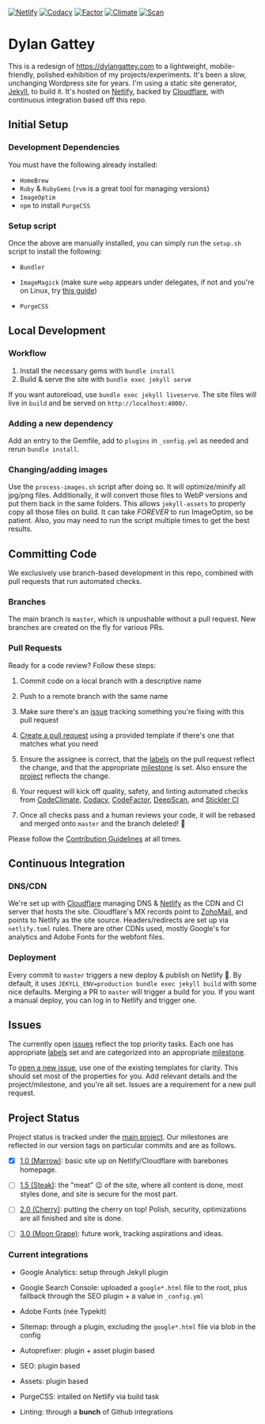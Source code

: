 [![Netlify][nlfy-img]][nlfy] [![Codacy][cdy-img]][cdy] [![Factor][fcr-img]][fcr]
[![Climate][cc-img]][cc] [![Scan][deep-img]][deep]

# Dylan Gattey

This is a redesign of <https://dylangattey.com> to a lightweight,
mobile-friendly, polished exhibition of my projects/experiments. It's been
a slow, unchanging Wordpress site for years. I'm using a static site
generator, [Jekyll](https://jekyllrb.com/), to build it. It's hosted on
[Netlify](https://netlify.com), backed by [Cloudflare](https://cloudflare.com),
with continuous integration based off this repo.

## Initial Setup

### Development Dependencies

You must have the following already installed:

- `HomeBrew`
- `Ruby` & `RubyGems` (`rvm` is a great tool for managing versions)
- `ImageOptim`
- `npm` to install `PurgeCSS`

### Setup script

Once the above are manually installed, you can simply run the `setup.sh` script
to install the following:

- `Bundler`

- `ImageMagick` (make sure `webp` appears under delegates, if not and you're
  on Linux, try [this guide](https://github.com/rosell-dk/webp-convert/wiki/Installing-Imagick-extension))

- `PurgeCSS`

## Local Development

### Workflow

1. Install the necessary gems with `bundle install`
1. Build & serve the site with `bundle exec jekyll serve`

If you want autoreload, use `bundle exec jekyll liveserve`. The site files will
live in `build` and be served on `http://localhost:4000/`.

### Adding a new dependency

Add an entry to the Gemfile, add to `plugins` in `_config.yml` as needed and
rerun `bundle install`.

### Changing/adding images

Use the `process-images.sh` script after doing so. It will optimize/minify all
jpg/png files. Additionally, it will convert those files to WebP versions and
put them back in the same folders. This allows `jekyll-assets` to properly copy
all those files on build. It can take _FOREVER_ to run ImageOptim, so be
patient. Also, you may need to run the script multiple times to get the best
results.

## Committing Code

We exclusively use branch-based development in this repo, combined with pull
requests that run automated checks.

### Branches

The main branch is `master`, which is unpushable without a pull request. New
branches are created on the fly for various PRs.

### Pull Requests

Ready for a code review? Follow these steps:

1. Commit code on a local branch with a descriptive name

1. Push to a remote branch with the same name

1. Make sure there's an [issue](https://github.com/dgattey/dg/issues) tracking
   something you're fixing with this pull request

1. [Create a pull request](https://github.com/dgattey/dg/pulls) using a provided
   template if there's one that matches what you need

1. Ensure the assignee is correct, that the
   [labels](https://github.com/dgattey/dg/labels) on the pull request reflect
   the change, and that the appropriate
   [milestone](https://github.com/dgattey/dg/milestones) is set. Also ensure
   the [project](https://github.com/dgattey/dg/projects/) reflects the change.

1. Your request will kick off quality, safety, and linting automated checks from
   [CodeClimate](https://codeclimate.com/), [Codacy](https://codacy.com),
   [CodeFactor](https://www.codefactor.io), [DeepScan](https://deepscan.io),
   and [Stickler CI](https://stickler-ci.com/)

1. Once all checks pass and a human reviews your code, it will be rebased and
   merged onto `master` and the branch deleted! :tada:

Please follow the [Contribution Guidelines](CONTRIBUTING.md)
at all times.

## Continuous Integration

### DNS/CDN

We're set up with [Cloudflare](https://cloudflare.com) managing DNS &
[Netlify](https://netlify.com) as the CDN and CI server that hosts the site.
Cloudflare's MX records point to [ZohoMail](https://zoho.com/mail), and points
to Netlify as the site source. Headers/redirects are set up via `netlify.toml`
rules. There are other CDNs used, mostly Google's for analytics and Adobe Fonts
for the webfont files.

### Deployment

Every commit to `master` triggers a new deploy & publish on Netlify
:tada:. By default, it uses `JEKYLL_ENV=production bundle exec jekyll build`
with some nice defaults. Merging a PR to `master` will trigger a build for you.
If you want a manual deploy, you can log in to Netlify and trigger one.

## Issues

The currently open [issues](https://github.com/dgattey/dg/issues) reflect the
top priority tasks. Each one has appropriate
[labels](https://github.com/dgattey/dg/labels) set and are categorized into an
appropriate [milestone](https://github.com/dgattey/dg/milestones).

To [open a new issue](https://github.com/dgattey/dg/issues/new/choose), use
one of the existing templates for clarity. This should set most of the
properties for you. Add relevant details and the project/milestone, and you're
all set. Issues are a requirement for a new pull request.

## Project Status

Project status is tracked under the
[main project](https://github.com/dgattey/dg/projects/2). Our milestones are
reflected in our version tags on particular commits and are as follows.

- [x] [1.0 (Marrow)](https://github.com/dgattey/dg/milestone/2): basic site up
  on Netlify/Cloudflare with barebones homepage.

- [ ] [1.5 (Steak)](https://github.com/dgattey/dg/milestone/1): the "meat" 😉 of
  the site, where all content is done, most styles done, and site is secure for
  the most part.

- [ ] [2.0 (Cherry)](https://github.com/dgattey/dg/milestone/3): putting the
  cherry on top! Polish, security, optimizations are all finished and site is
  done.

- [ ] [3.0 (Moon Grape)](https://github.com/dgattey/dg/milestone/4): future
  work, tracking aspirations and ideas.

### Current integrations

- Google Analytics: setup through Jekyll plugin

- Google Search Console: uploaded a `google*.html` file to the root, plus
  fallback through the SEO plugin + a value in `_config.yml`

- Adobe Fonts (née Typekit)

- Sitemap: through a plugin, excluding the `google*.html` file via blob
  in the config

- Autoprefixer: plugin + asset plugin based

- SEO: plugin based

- Assets: plugin based

- PurgeCSS: intalled on Netlify via build task

- Linting: through a **bunch** of Github integrations

[nlfy-img]: https://api.netlify.com/api/v1/badges/45e36541-7c61-4931-bd4e-3a654b199044/deploy-status
[nlfy]: https://app.netlify.com/sites/dgattey/deploys
[cdy-img]: https://api.codacy.com/project/badge/Grade/2b996737e14d4377ac4b03f7dc84f125
[cdy]: https://www.codacy.com/app/dgattey/dg?utm_source=github.com&amp;utm_medium=referral&amp;utm_content=dgattey/dg&amp;utm_campaign=Badge_Grade
[cc-img]: https://api.codeclimate.com/v1/badges/333adb209e1ac3086303/maintainability
[cc]: https://codeclimate.com/github/dgattey/dg/maintainability
[fcr-img]: https://www.codefactor.io/repository/github/dgattey/dg/badge
[fcr]: https://www.codefactor.io/repository/github/dgattey/dg
[deep-img]: https://deepscan.io/api/teams/2858/projects/4266/branches/34746/badge/grade.svg
[deep]: https://deepscan.io/dashboard#view=project&tid=2858&pid=4266&bid=34746
